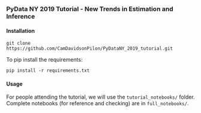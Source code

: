 ### PyData NY 2019 Tutorial - New Trends in Estimation and Inference


#### Installation

```
git clone https://github.com/CamDavidsonPilon/PyDataNY_2019_tutorial.git

```


To pip install the requirements:

```
pip install -r requirements.txt

```

#### Usage

For people attending the tutorial, we will use the `tutorial_notebooks/` folder. Complete notebooks (for reference and checking) are in `full_notebooks/`.
